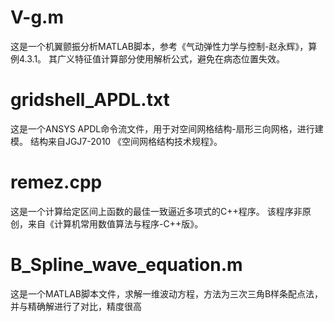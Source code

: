# V-g.m
这是一个机翼颤振分析MATLAB脚本，参考《气动弹性力学与控制-赵永辉》，算例4.3.1。
其广义特征值计算部分使用解析公式，避免在病态位置失效。
# gridshell_APDL.txt
这是一个ANSYS APDL命令流文件，用于对空间网格结构-扇形三向网格，进行建模。
结构来自JGJ7-2010 《空间网格结构技术规程》。
# remez.cpp
这是一个计算给定区间上函数的最佳一致逼近多项式的C++程序。
该程序非原创，来自《计算机常用数值算法与程序-C++版》。
# B_Spline_wave_equation.m
这是一个MATLAB脚本文件，求解一维波动方程，方法为三次三角B样条配点法，并与精确解进行了对比，精度很高
